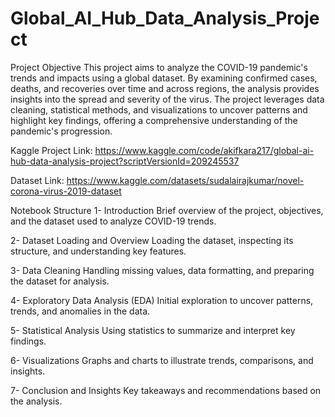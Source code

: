 # Global_AI_Hub_Data_Analysis_Project

Project Objective
This project aims to analyze the COVID-19 pandemic's trends and impacts using a global dataset. By examining confirmed cases, deaths, and recoveries over time and across regions, the analysis provides insights into the spread and severity of the virus. The project leverages data cleaning, statistical methods, and visualizations to uncover patterns and highlight key findings, offering a comprehensive understanding of the pandemic's progression.

Kaggle Project Link: https://www.kaggle.com/code/akifkara217/global-ai-hub-data-analysis-project?scriptVersionId=209245537

Dataset Link: https://www.kaggle.com/datasets/sudalairajkumar/novel-corona-virus-2019-dataset

Notebook Structure
1- Introduction
Brief overview of the project, objectives, and the dataset used to analyze COVID-19 trends.

2- Dataset Loading and Overview
Loading the dataset, inspecting its structure, and understanding key features.

3- Data Cleaning
Handling missing values, data formatting, and preparing the dataset for analysis.

4- Exploratory Data Analysis (EDA)
Initial exploration to uncover patterns, trends, and anomalies in the data.

5- Statistical Analysis
Using statistics to summarize and interpret key findings.

6- Visualizations
Graphs and charts to illustrate trends, comparisons, and insights.

7- Conclusion and Insights
Key takeaways and recommendations based on the analysis.
